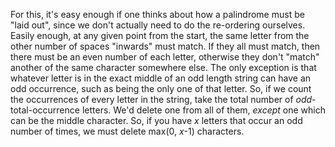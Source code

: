 For this, it's easy enough if one thinks about how a palindrome must be "laid out", since we don't actually need to do the re-ordering ourselves. Easily enough, at any given point from the start, the same letter from the other number of spaces "inwards" must match. If they all must match, then there must be an even number of each letter, otherwise they don't "match" another of the same character somewhere else. The only exception is that whatever letter is in the exact middle of an odd length string can have an odd occurrence, such as being the only one of that letter. So, if we count the occurrences of every letter in the string, take the total number of *odd*-total-occurrence letters. We'd delete one from all of them, *except* one which can be the middle character. So, if you have *x* letters that occur an odd number of times, we must delete max(0, *x*-1) characters.
